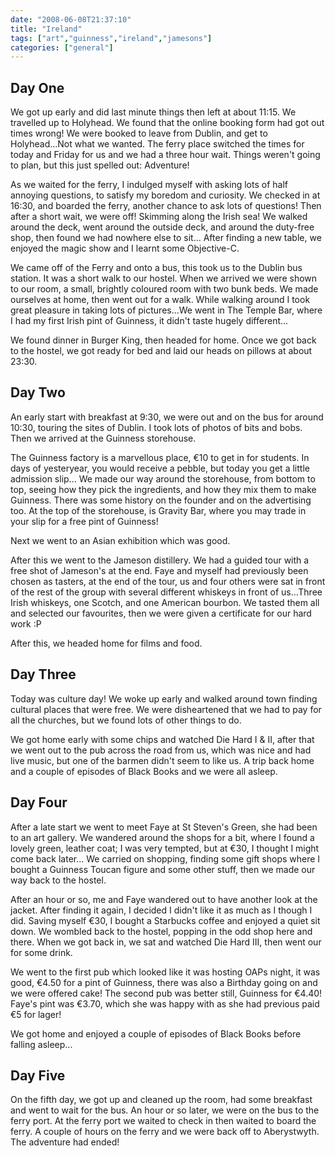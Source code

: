 ```yaml
---
date: "2008-06-08T21:37:10"
title: "Ireland"
tags: ["art","guinness","ireland","jamesons"]
categories: ["general"]
---
```


## Day One

We got up early and did last minute things then left at about 11:15. We travelled up to Holyhead. We found that the online booking form had got out times wrong! We were booked to leave from Dublin, and get to Holyhead...Not what we wanted. The ferry place switched the times for today and Friday for us and we had a three hour wait. Things weren't going to plan, but this just spelled out: Adventure!
<!--more-->
As we waited for the ferry, I indulged myself with asking lots of half annoying questions, to satisfy my boredom and curiosity.
We checked in at 16:30, and boarded the ferry, another chance to ask lots of questions! Then after a short wait, we were off! Skimming along the Irish sea!
We walked around the deck, went around the outside deck, and around the duty-free shop, then found we had nowhere else to sit...
After finding a new table, we enjoyed the magic show and I learnt some Objective-C.

We came off of the Ferry and onto a bus, this took us to the Dublin bus station. It was a short walk to our hostel. When we arrived we were shown to our room, a small, brightly coloured room with two bunk beds. We made ourselves at home, then went out for a walk.
While walking around I took great pleasure in taking lots of pictures...We went in The Temple Bar, where I had my first Irish pint of Guinness, it didn't taste hugely different...

We found dinner in Burger King, then headed for home. Once we got back to the hostel, we got ready for bed and laid our heads on pillows at about 23:30.

## Day Two

An early start with breakfast at 9:30, we were out and on the bus for around 10:30, touring the sites of Dublin. I took lots of photos of bits and bobs.
Then we arrived at the Guinness storehouse.

The Guinness factory is a marvellous place, €10 to get in for students. In days of yesteryear, you would receive a pebble, but today you get a little admission slip...
We made our way around the storehouse, from bottom to top, seeing how they pick the ingredients, and how they mix them to make Guinness. There was some history on the founder and on the advertising too.
At the top of the storehouse, is Gravity Bar, where you may trade in your slip for a free pint of Guinness!

Next we went to an Asian exhibition which was good.

After this we went to the Jameson distillery. We had a guided tour with a free shot of Jameson's at the end. Faye and myself had previously been chosen as tasters, at the end of the tour, us and four others were sat in front of the rest of the group with several different whiskeys in front of us...Three Irish whiskeys, one Scotch, and one American bourbon. We tasted them all and selected our favourites, then we were given a certificate for our hard work :P

After this, we headed home for films and food.

## Day Three

Today was culture day! We woke up early and walked around town finding cultural places that were free. We were disheartened that we had to pay for all the churches, but we found lots of other things to do.

We got home early with some chips and watched Die Hard I &amp; II, after that we went out to the pub across the road from us, which was nice and had live music, but one of the barmen didn't seem to like us. A trip back home and a couple of episodes of Black Books and we were all asleep.

## Day Four

After a late start we went to meet Faye at St Steven's Green, she had been to an art gallery. We wandered around the shops for a bit, where I found a lovely green, leather coat; I was very tempted, but at €30, I thought I might come back later...
We carried on shopping, finding some gift shops where I bought a Guinness Toucan figure and some other stuff, then we made our way back to the hostel.

After an hour or so, me and Faye wandered out to have another look at the jacket. After finding it again, I decided I didn't like it as much as I though I did. Saving myself €30, I bought a Starbucks coffee and enjoyed a quiet sit down.
We wombled back to the hostel, popping in the odd shop here and there. When we got back in, we sat and watched Die Hard III, then went our for some drink.

We went to the first pub which looked like it was hosting OAPs night, it was good, €4.50 for a pint of Guinness, there was also a Birthday going on and we were offered cake! The second pub was better still, Guinness for €4.40! Faye's pint was €3.70, which she was happy with as she had previous paid €5 for lager!

We got home and enjoyed a couple of episodes of Black Books before falling asleep...

## Day Five

On the fifth day, we got up and cleaned up the room, had some breakfast and went to wait for the bus. An hour or so later, we were on the bus to the ferry port. At the ferry port we waited to check in then waited to board the ferry. A couple of hours on the ferry and we were back off to Aberystwyth. The adventure had ended!
